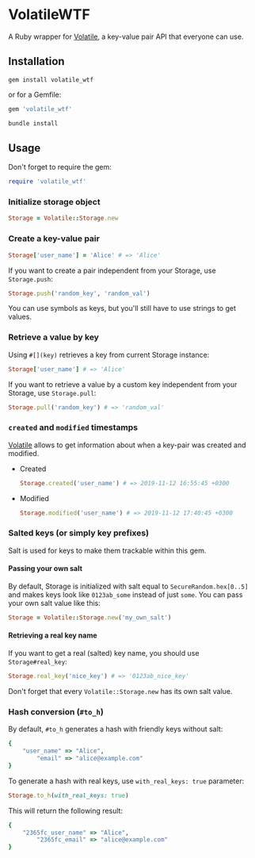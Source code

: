 # VolatileWTF

A Ruby wrapper for [Volatile](https://volatile.wtf/), a key-value pair API that everyone can use.

## Installation

`gem install volatile_wtf`

or for a Gemfile:

```ruby
gem 'volatile_wtf'
```

```bash
bundle install
```

## Usage

Don't forget to require the gem:

```ruby
require 'volatile_wtf'
```

### Initialize storage object

```ruby
Storage = Volatile::Storage.new
```

### Create a key-value pair

```ruby
Storage['user_name'] = 'Alice' # => 'Alice'
```

If you want to create a pair independent from your Storage, use `Storage.push`:

```ruby
Storage.push('random_key', 'random_val')
```

You can use symbols as keys, but you'll still have to use strings to get values.

### Retrieve a value by key

Using `#[](key)` retrieves a key from current Storage instance:

```ruby
Storage['user_name'] # => 'Alice'
```

If you want to retrieve a value by a custom key independent from your Storage, use `Storage.pull`:

```ruby
Storage.pull('random_key') # => 'random_val'
```

### `created` and `modified` timestamps

[Volatile](https://volatile.wtf/) allows to get information about when a key-pair was created and modified.

- Created
  ```ruby
  Storage.created('user_name') # => 2019-11-12 16:55:45 +0300
  ```
- Modified

  ```ruby
  Storage.modified('user_name') # => 2019-11-12 17:40:45 +0300
  ```

### Salted keys (or simply key prefixes)

Salt is used for keys to make them trackable within this gem.

#### Passing your own salt

By default, Storage is initialized with salt equal to `SecureRandom.hex[0..5]` and makes keys look like `0123ab_some` instead of just `some`. You can pass your own salt value like this:

```ruby
Storage = Volatile::Storage.new('my_own_salt')
```

#### Retrieving a real key name

If you want to get a real (salted) key name, you should use `Storage#real_key`:

```ruby
Storage.real_key('nice_key') # => '0123ab_nice_key'
```

Don't forget that every `Volatile::Storage.new` has its own salt value.

### Hash conversion (`#to_h`)

By default, `#to_h` generates a hash with friendly keys without salt:

```ruby
{
    "user_name" => "Alice",
        "email" => "alice@example.com"
}
```

To generate a hash with real keys, use `with_real_keys: true` parameter:

```ruby
Storage.to_h(with_real_keys: true)
```

This will return the following result:

```ruby
{
    "2365fc_user_name" => "Alice",
        "2365fc_email" => "alice@example.com"
}
```

